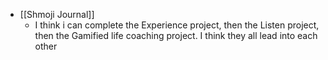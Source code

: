   * [[Shmoji Journal]]
    * I think i can complete the Experience project, then the Listen project, then the Gamified life coaching project. I think they all lead into each other